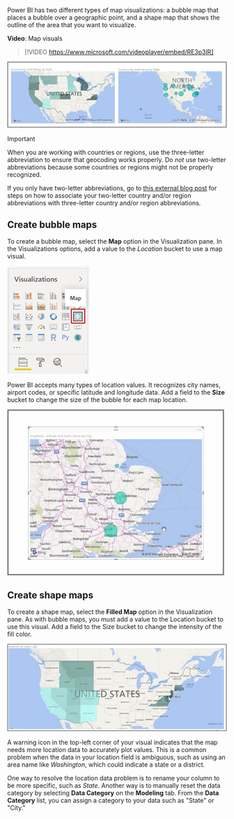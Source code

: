 Power BI has two different types of map visualizations: a bubble map that places a bubble over a geographic point, and a shape map that shows the outline of the area that you want to visualize.

**Video**: Map visuals
> [!VIDEO https://www.microsoft.com/videoplayer/embed/RE3p3lR]

![Image of outline and bubble map visualizations.](../media/3-5-1.png)

> [!IMPORTANT]
> When you are working with countries or regions, use the three-letter abbreviation to ensure that geocoding works properly. Do *not* use two-letter abbreviations because some countries or regions might not be properly recognized.

If you only have two-letter abbreviations, go to [this external blog post](https://go.microsoft.com/fwlink/?linkid=2101354&clcid=0x409) for steps on how to associate your two-letter country and/or region abbreviations with three-letter country and/or region abbreviations.

## Create bubble maps
To create a bubble map, select the **Map** option in the Visualization pane. In the Visualizations options, add a value to the *Location* bucket to use a map visual.

![Image of the Map button on the Visualizations pane.](../media/05-power-bi-desktop-map.png)

Power BI accepts many types of location values. It recognizes city names, airport codes, or specific latitude and longitude data. Add a field to the **Size** bucket to change the size of the bubble for each map location.

![Image of resized bubbles on map visual.](../media/3-5-3.png)

## Create shape maps
To create a shape map, select the **Filled Map** option in the Visualization pane. As with bubble maps, you must add a value to the Location bucket to use this visual. Add a field to the Size bucket to change the intensity of the fill color.

![Image of map with different shaded state fills.](../media/3-5-4.png)

A warning icon in the top-left corner of your visual indicates that the map needs more location data to accurately plot values. This is a common problem when the data in your location field is ambiguous, such as using an area name like *Washington*, which could indicate a state or a district. 

One way to resolve the location data problem is to rename your column to be more specific, such as *State*. Another way is to manually reset the data category by selecting **Data Category** on the **Modeling** tab. From the **Data Category** list, you can assign a category to your data such as "State" or "City."
